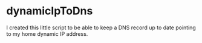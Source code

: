 # dynamicIpToDns
I created this little script to be able to keep a DNS record up to date pointing to my home dynamic IP address.
